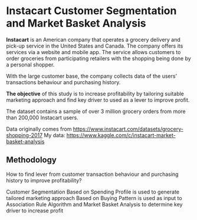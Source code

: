 # Instacart Customer Segmentation and Market Basket Analysis

**Instacart** is an American company that operates a grocery delivery and pick-up service in the United States and Canada. The company offers its services via a website and mobile app. The service allows customers to order groceries from participating retailers with the shopping being done by a personal shopper.

With the large customer base, the company collects data of the users’ transactions behaviour and purchasing history. 

**The objective** of this study is to increase profitability by tailoring suitable marketing approach and find key driver to used as a lever to improve profit.

The dataset contains a sample of over 3 million grocery orders from more than 200,000 Instacart users.

Data originally comes from https://www.instacart.com/datasets/grocery-shopping-2017
My data:  https://www.kaggle.com/c/instacart-market-basket-analysis

## Methodology
How to find lever from customer transaction behaviour and purchasing history to improve profitability?

Customer Segmentation
Based on Spending Profile is used to generate tailored marketing approach
Based on Buying Pattern is used as input to Association Rule Algorithm and Market Basket Analysis to determine key driver to increase profit
